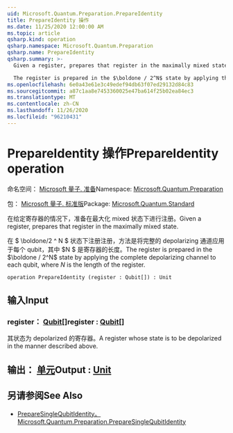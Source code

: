 ```yaml
---
uid: Microsoft.Quantum.Preparation.PrepareIdentity
title: PrepareIdentity 操作
ms.date: 11/25/2020 12:00:00 AM
ms.topic: article
qsharp.kind: operation
qsharp.namespace: Microsoft.Quantum.Preparation
qsharp.name: PrepareIdentity
qsharp.summary: >-
  Given a register, prepares that register in the maximally mixed state.

  The register is prepared in the $\boldone / 2^N$ state by applying the complete depolarizing channel to each qubit, where $N$ is the length of the register.
ms.openlocfilehash: 6e0a43e61e3c49edef94db63f07ed29132d84c83
ms.sourcegitcommit: a87c1aa8e7453360025e47ba614f25b02ea84ec3
ms.translationtype: MT
ms.contentlocale: zh-CN
ms.lasthandoff: 11/26/2020
ms.locfileid: "96210431"
---
```

# <a name="prepareidentity-operation"></a><span data-ttu-id="902a9-102">PrepareIdentity 操作</span><span class="sxs-lookup"><span data-stu-id="902a9-102">PrepareIdentity operation</span></span>

<span data-ttu-id="902a9-103">命名空间： [Microsoft 量子. 准备](xref:Microsoft.Quantum.Preparation)</span><span class="sxs-lookup"><span data-stu-id="902a9-103">Namespace: [Microsoft.Quantum.Preparation](xref:Microsoft.Quantum.Preparation)</span></span>

<span data-ttu-id="902a9-104">包： [Microsoft 量子. 标准版](https://nuget.org/packages/Microsoft.Quantum.Standard)</span><span class="sxs-lookup"><span data-stu-id="902a9-104">Package: [Microsoft.Quantum.Standard](https://nuget.org/packages/Microsoft.Quantum.Standard)</span></span>


<span data-ttu-id="902a9-105">在给定寄存器的情况下，准备在最大化 mixed 状态下进行注册。</span><span class="sxs-lookup"><span data-stu-id="902a9-105">Given a register, prepares that register in the maximally mixed state.</span></span>

<span data-ttu-id="902a9-106">在 $ \boldone/2 ^ N $ 状态下注册注册，方法是将完整的 depolarizing 通道应用于每个 qubit，其中 $N $ 是寄存器的长度。</span><span class="sxs-lookup"><span data-stu-id="902a9-106">The register is prepared in the $\boldone / 2^N$ state by applying the complete depolarizing channel to each qubit, where $N$ is the length of the register.</span></span>

```qsharp
operation PrepareIdentity (register : Qubit[]) : Unit
```


## <a name="input"></a><span data-ttu-id="902a9-107">输入</span><span class="sxs-lookup"><span data-stu-id="902a9-107">Input</span></span>

### <a name="register--qubit"></a><span data-ttu-id="902a9-108">register： [Qubit](xref:microsoft.quantum.lang-ref.qubit)[]</span><span class="sxs-lookup"><span data-stu-id="902a9-108">register : [Qubit](xref:microsoft.quantum.lang-ref.qubit)[]</span></span>

<span data-ttu-id="902a9-109">其状态为 depolarized 的寄存器。</span><span class="sxs-lookup"><span data-stu-id="902a9-109">A register whose state is to be depolarized in the manner described above.</span></span>



## <a name="output--unit"></a><span data-ttu-id="902a9-110">输出： [单元](xref:microsoft.quantum.lang-ref.unit)</span><span class="sxs-lookup"><span data-stu-id="902a9-110">Output : [Unit](xref:microsoft.quantum.lang-ref.unit)</span></span>



## <a name="see-also"></a><span data-ttu-id="902a9-111">另请参阅</span><span class="sxs-lookup"><span data-stu-id="902a9-111">See Also</span></span>

- [<span data-ttu-id="902a9-112">PrepareSingleQubitIdentity。</span><span class="sxs-lookup"><span data-stu-id="902a9-112">Microsoft.Quantum.Preparation.PrepareSingleQubitIdentity</span></span>](xref:Microsoft.Quantum.Preparation.PrepareSingleQubitIdentity)
